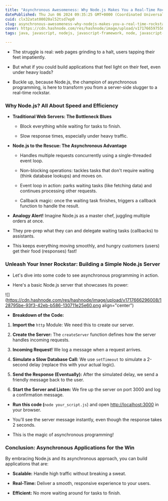 ```yaml
---
title: "Asynchronous Awesomeness: Why Node.js Makes You a Real-Time Rockstar"
datePublished: Thu Jun 06 2024 09:35:25 GMT+0000 (Coordinated Universal Time)
cuid: clx32atat00020al52tsd7ep0
slug: asynchronous-awesomeness-why-nodejs-makes-you-a-real-time-rockstar
cover: https://cdn.hashnode.com/res/hashnode/image/upload/v1717665975583/93975430-acfa-4e38-93b1-8aa0f4a8a6ea.webp
tags: java, javascript, nodejs, javascript-framework, node, javascript-library, javascript-modules, networking, nodemon, node-js, nodejs-developer

---
```


* The struggle is real: web pages grinding to a halt, users tapping their feet impatiently.
    
* But what if you could build applications that feel light on their feet, even under heavy loads?
    
* Buckle up, because Node.js, the champion of asynchronous programming, is here to transform you from a server-side slugger to a real-time rockstar.
    

### Why Node.js? All About Speed and Efficiency

* **Traditional Web Servers: The Bottleneck Blues**
    
    * Block everything while waiting for tasks to finish.
        
    * Slow response times, especially under heavy traffic.
        
* **Node.js to the Rescue: The Asynchronous Advantage**
    
    * Handles multiple requests concurrently using a single-threaded event loop.
        
    * Non-blocking operations: tackles tasks that don't require waiting (think database lookups) and moves on.
        
    * Event loop in action: parks waiting tasks (like fetching data) and continues processing other requests.
        
    * Callback magic: once the waiting task finishes, triggers a callback function to handle the result.
        
* **Analogy Alert!** Imagine Node.js as a master chef, juggling multiple orders at once.
    
* They pre-prep what they can and delegate waiting tasks (callbacks) to assistants.
    
* This keeps everything moving smoothly, and hungry customers (users) get their food (responses) fast!
    

### Unleash Your Inner Rockstar: Building a Simple Node.js Server

* Let's dive into some code to see asynchronous programming in action.
    
* Here's a basic Node.js server that showcases its power:
    

![](https://cdn.hashnode.com/res/hashnode/image/upload/v1717666296008/128795be-93f3-42eb-b586-130711e25e60.png align="center")

* **Breakdown of the Code:**
    

1. **Import the** `http` Module: We need this to create our server.
    
2. **Create the Server:** The `createServer` function defines how the server handles incoming requests.
    
3. **Incoming Request!** We log a message when a request arrives.
    
4. **Simulate a Slow Database Call:** We use `setTimeout` to simulate a 2-second delay (replace this with your actual logic).
    
5. **Send the Response (Eventually):** After the simulated delay, we send a friendly message back to the user.
    
6. **Start the Server and Listen:** We fire up the server on port 3000 and log a confirmation message.
    

* **Run this code (**`node your_script.js`) and open [http://localhost:3000](http://localhost:3000) in your browser.
    
* You'll see the server message instantly, even though the response takes 2 seconds.
    
* This is the magic of asynchronous programming!
    

### Conclusion: Asynchronous Applications for the Win

By embracing Node.js and its asynchronous approach, you can build applications that are:

* **Scalable:** Handle high traffic without breaking a sweat.
    
* **Real-Time:** Deliver a smooth, responsive experience to your users.
    
* **Efficient:** No more waiting around for tasks to finish.